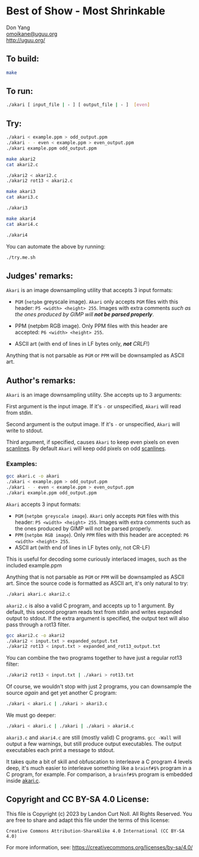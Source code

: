 # Best of Show - Most Shrinkable

Don Yang    
<omoikane@uguu.org>  
<http://uguu.org/>  

## To build:

```sh
make
```

## To run:

```sh
./akari [ input_file | - ] [ output_file | - ]  [even]
```

## Try:

```sh
./akari < example.ppm > odd_output.ppm
./akari - - even < example.ppm > even_output.ppm
./akari example.ppm odd_output.ppm

make akari2
cat akari2.c

./akari2 < akari2.c
./akari2 rot13 < akari2.c

make akari3
cat akari3.c

./akari3

make akari4
cat akari4.c

./akari4
```

You can automate the above by running:

```sh
./try.me.sh
```

## Judges' remarks:

`Akari` is an image downsampling utility that accepts 3 input formats:

* `PGM` (`netpbm` greyscale image).  `Akari` only accepts `PGM` files with this
header: `P5 <width> <height> 255`.  Images with extra comments _such as the ones
produced by GIMP will **not be parsed properly**_.

* PPM (netpbm RGB image).  Only PPM files with this header are
  accepted: `P6 <width> <height> 255`.

* ASCII art (with end of lines in LF bytes only, _**not** CRLF_!)

Anything that is not parsable as `PGM` or `PPM` will be downsampled as ASCII art.

## Author's remarks:

`Akari` is an image downsampling utility.  She accepts up to 3 arguments:

First argument is the input image.  If it's `-` or unspecified, `Akari`
will read from stdin.

Second argument is the output image.  If it's `-` or unspecified,
`Akari` will write to stdout.

Third argument, if specified, causes `Akari` to keep even pixels on even
[scanlines](https://en.wikipedia.org/wiki/Scan_line). By default `Akari` will
keep odd pixels on odd [scanlines](https://en.wikipedia.org/wiki/Scan_line).

### Examples:

```sh
gcc akari.c -o akari
./akari < example.ppm > odd_output.ppm
./akari - - even < example.ppm > even_output.ppm
./akari example.ppm odd_output.ppm
```

`Akari` accepts 3 input formats:

* `PGM` (`netpbm greyscale image`).  `Akari` only accepts `PGM` files with this
  header: `P5 <width> <height> 255`.  Images with extra comments such as
  the ones produced by GIMP will not be parsed properly.
* `PPM` (`netpbm RGB image`).  Only `PPM` files with this header are
  accepted: `P6 <width> <height> 255`.
* ASCII art (with end of lines in LF bytes only, not CR-LF)

This is useful for decoding some curiously interlaced images, such as
the included example.ppm

Anything that is not parsable as `PGM` or `PPM` will be downsampled as
ASCII art.  Since the source code is formatted as ASCII art, it's only
natural to try:

```sh
./akari akari.c akari2.c
```

`akari2.c` is also a valid C program, and accepts up to 1 argument.
By default, this second program reads text from stdin and writes
expanded output to stdout.  If the extra argument is specified, the
output text will also pass through a rot13 filter.

```sh
gcc akari2.c -o akari2
./akari2 < input.txt > expanded_output.txt
./akari2 rot13 < input.txt > expanded_and_rot13_output.txt
```

You can combine the two programs together to have just a regular rot13
filter:

```sh
./akari2 rot13 < input.txt | ./akari > rot13.txt
```

Of course, we wouldn't stop with just 2 programs, you can downsample
the source *again* and get yet another C program:

```sh
./akari < akari.c | ./akari > akari3.c
```

We must go deeper:

```sh
./akari < akari.c | ./akari | ./akari > akari4.c
```

`akari3.c` and `akari4.c` are still (mostly valid) C programs.
`gcc -Wall` will output a few warnings, but still produce output
executables.  The output executables each print a message to stdout.

It takes quite a bit of skill and obfuscation to interleave a
C program 4 levels deep, it's much easier to interleave something like
a `brainf#$%` program in a C program, for example.  For comparison, a
`brainf#$%` program is embedded inside [akari.c](akari.c).

## Copyright and CC BY-SA 4.0 License:

This file is Copyright (c) 2023 by Landon Curt Noll.  All Rights Reserved.
You are free to share and adapt this file under the terms of this license:

    Creative Commons Attribution-ShareAlike 4.0 International (CC BY-SA 4.0)

For more information, see: https://creativecommons.org/licenses/by-sa/4.0/
